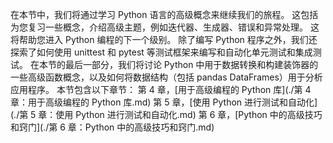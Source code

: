 在本节中，我们将通过学习 Python 语言的高级概念来继续我们的旅程。 这包括为您复习一些概念，介绍高级主题，例如迭代器、生成器、错误和异常处理。 这将帮助您进入 Python 编程的下一个级别。 除了编写 Python 程序之外，我们还探索了如何使用 unittest 和 pytest 等测试框架来编写和自动化单元测试和集成测试。 在本节的最后一部分，我们将讨论 Python 中用于数据转换和构建装饰器的一些高级函数概念，以及如何将数据结构（包括 pandas DataFrames）用于分析应用程序。
本节包含以下章节：
第 4 章，[用于高级编程的 Python 库](./第 4 章：用于高级编程的 Python 库.md)
第 5 章，[使用 Python 进行测试和自动化](./第 5 章：使用 Python 进行测试和自动化.md)
第 6 章，[Python 中的高级技巧和窍门](./第 6 章：Python 中的高级技巧和窍门.md)

